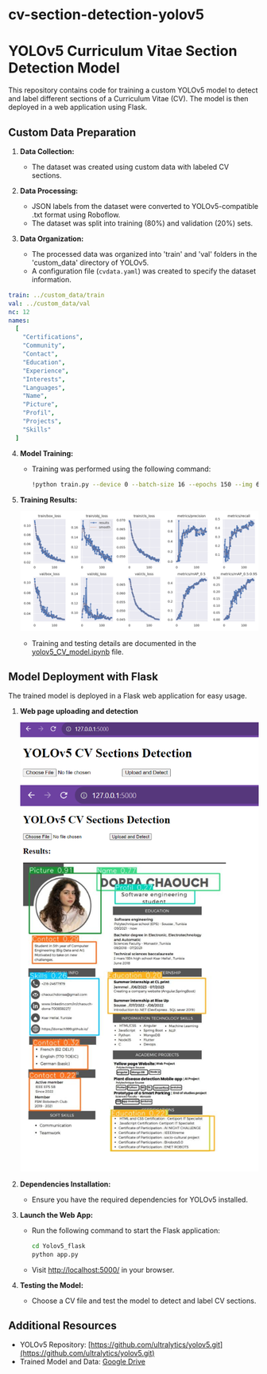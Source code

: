 # cv-section-detection-yolov5

# YOLOv5 Curriculum Vitae Section Detection Model

This repository contains code for training a custom YOLOv5 model to detect and label different sections of a Curriculum Vitae (CV). The model is then deployed in a web application using Flask.

## Custom Data Preparation

1. **Data Collection:**

   - The dataset was created using custom data with labeled CV sections.

2. **Data Processing:**

   - JSON labels from the dataset were converted to YOLOv5-compatible .txt format using Roboflow.
   - The dataset was split into training (80%) and validation (20%) sets.

3. **Data Organization:**
   - The processed data was organized into 'train' and 'val' folders in the 'custom_data' directory of YOLOv5.
   - A configuration file (`cvdata.yaml`) was created to specify the dataset information.

```yaml
train: ../custom_data/train
val: ../custom_data/val
nc: 12
names:
  [
    "Certifications",
    "Community",
    "Contact",
    "Education",
    "Experience",
    "Interests",
    "Languages",
    "Name",
    "Picture",
    "Profil",
    "Projects",
    "Skills"
  ]
```

4. **Model Training:**

   - Training was performed using the following command:
     ```bash
     !python train.py --device 0 --batch-size 16 --epochs 150 --img 640 --data data/cvdata.yaml --cfg models/yolov5m.yaml --weights yolov5m.pt --name yolov5_cv_train
     ```

5. **Training Results:**

   ![Screenshot](./figures/results.png)

   - Training and testing details are documented in the [yolov5_CV_model.ipynb](yolov5_CV_model.ipynb) file.

## Model Deployment with Flask

The trained model is deployed in a Flask web application for easy usage.

1. **Web page uploading and detection**

   ![Screenshot](./figures/webpage1.png)
   ![Screenshot](./figures/webpage2.png)

2. **Dependencies Installation:**

   - Ensure you have the required dependencies for YOLOv5 installed.

3. **Launch the Web App:**

   - Run the following command to start the Flask application:
     ```bash
     cd Yolov5_flask
     python app.py
     ```
   - Visit [http://localhost:5000/](http://localhost:5000/) in your browser.

4. **Testing the Model:**
   - Choose a CV file and test the model to detect and label CV sections.

## Additional Resources

- YOLOv5 Repository: [https://github.com/ultralytics/yolov5.git](https://github.com/ultralytics/yolov5.git)
- Trained Model and Data: [Google Drive](https://drive.google.com/drive/folders/11sbYJ2cHkWV5kfiCS6hDSsrNhzuQZWMD?usp=sharing)
